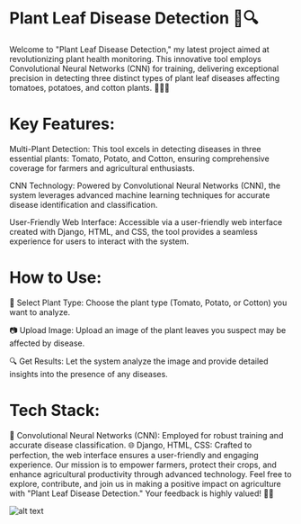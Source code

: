 # Plant Leaf Disease Detection 🌿🔍

Welcome to "Plant Leaf Disease Detection," my latest project aimed at revolutionizing plant health monitoring. This innovative tool employs Convolutional Neural Networks (CNN) for training, delivering exceptional precision in detecting three distinct types of plant leaf diseases affecting tomatoes, potatoes, and cotton plants. 🍅🥔🌿

# Key Features:

Multi-Plant Detection: This tool excels in detecting diseases in three essential plants: Tomato, Potato, and Cotton, ensuring comprehensive coverage for farmers and agricultural enthusiasts.

CNN Technology: Powered by Convolutional Neural Networks (CNN), the system leverages advanced machine learning techniques for accurate disease identification and classification.

User-Friendly Web Interface: Accessible via a user-friendly web interface created with Django, HTML, and CSS, the tool provides a seamless experience for users to interact with the system.

# How to Use:

🌿 Select Plant Type: Choose the plant type (Tomato, Potato, or Cotton) you want to analyze.

📷 Upload Image: Upload an image of the plant leaves you suspect may be affected by disease.

🔍 Get Results: Let the system analyze the image and provide detailed insights into the presence of any diseases.

# Tech Stack:

🧠 Convolutional Neural Networks (CNN): Employed for robust training and accurate disease classification.
🌐 Django, HTML, CSS: Crafted to perfection, the web interface ensures a user-friendly and engaging experience.
Our mission is to empower farmers, protect their crops, and enhance agricultural productivity through advanced technology. Feel free to explore, contribute, and join us in making a positive impact on agriculture with "Plant Leaf Disease Detection." Your feedback is highly valued! 🌱🌿


![alt text]([http://url/to/img.png](https://github.com/sujan321-oss/PlantLeafDiseaseDetection/blob/main/main.jpeg)https://github.com/sujan321-oss/PlantLeafDiseaseDetection/blob/main/main.jpeg)

